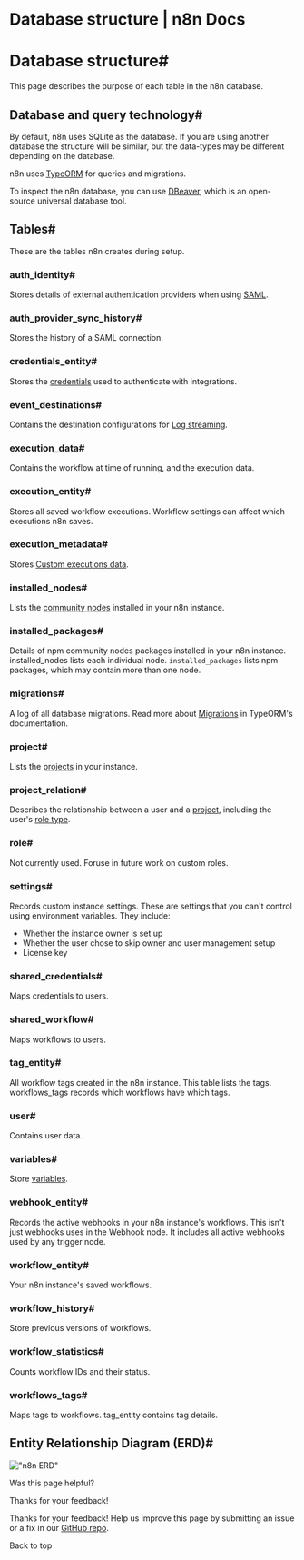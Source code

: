 # Database structure | n8n Docs

[ ](https://github.com/n8n-io/n8n-docs/edit/main/docs/hosting/architecture/database-structure.md "Edit this page")

# Database structure#

This page describes the purpose of each table in the n8n database.

## Database and query technology#

By default, n8n uses SQLite as the database. If you are using another database the structure will be similar, but the data-types may be different depending on the database.

n8n uses [TypeORM](https://github.com/typeorm/typeorm) for queries and migrations.

To inspect the n8n database, you can use [DBeaver](https://dbeaver.io), which is an open-source universal database tool.

## Tables#

These are the tables n8n creates during setup.

### auth_identity#

Stores details of external authentication providers when using [SAML](../../../user-management/saml/).

### auth_provider_sync_history#

Stores the history of a SAML connection.

### credentials_entity#

Stores the [credentials](../../../glossary/#credential-n8n) used to authenticate with integrations.

### event_destinations#

Contains the destination configurations for [Log streaming](../../../log-streaming/).

### execution_data#

Contains the workflow at time of running, and the execution data.

### execution_entity#

Stores all saved workflow executions. Workflow settings can affect which executions n8n saves.

### execution_metadata#

Stores [Custom executions data](../../../workflows/executions/custom-executions-data/).

### installed_nodes#

Lists the [community nodes](../../../integrations/community-nodes/installation/) installed in your n8n instance.

### installed_packages#

Details of npm community nodes packages installed in your n8n instance. installed_nodes lists each individual node. `installed_packages` lists npm packages, which may contain more than one node.

### migrations#

A log of all database migrations. Read more about [Migrations](https://github.com/typeorm/typeorm/blob/master/docs/migrations.md) in TypeORM's documentation.

### project#

Lists the [projects](../../../user-management/rbac/projects/) in your instance.

### project_relation#

Describes the relationship between a user and a [project](../../../user-management/rbac/projects/), including the user's [role type](../../../user-management/rbac/role-types/).

### role#

Not currently used. Foruse in future work on custom roles. 

### settings#

Records custom instance settings. These are settings that you can't control using environment variables. They include:

  * Whether the instance owner is set up
  * Whether the user chose to skip owner and user management setup
  * License key

### shared_credentials#

Maps credentials to users.

### shared_workflow#

Maps workflows to users.

### tag_entity#

All workflow tags created in the n8n instance. This table lists the tags. workflows_tags records which workflows have which tags.

### user#

Contains user data.

### variables#

Store [variables](../../../code/variables/).

### webhook_entity#

Records the active webhooks in your n8n instance's workflows. This isn't just webhooks uses in the Webhook node. It includes all active webhooks used by any trigger node.

### workflow_entity#

Your n8n instance's saved workflows.

### workflow_history#

Store previous versions of workflows.

### workflow_statistics#

Counts workflow IDs and their status.

### workflows_tags#

Maps tags to workflows. tag_entity contains tag details.

## Entity Relationship Diagram (ERD)#

!["n8n ERD"](../../../_images/hosting/architecture/n8n-database-diagram.png)

Was this page helpful? 

Thanks for your feedback! 

Thanks for your feedback! Help us improve this page by submitting an issue or a fix in our [GitHub repo](https://github.com/n8n-io/n8n-docs). 

Back to top